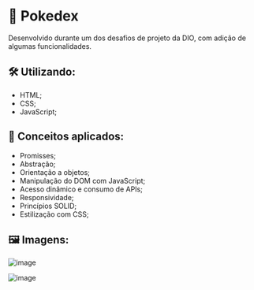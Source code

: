 # 📝 Pokedex

Desenvolvido durante um dos desafios de projeto da DIO, com adição de algumas funcionalidades.

## 🛠 Utilizando:

- HTML;
- CSS;
- JavaScript;

## 📑 Conceitos aplicados:

- Promisses;
- Abstração;
- Orientação a objetos;
- Manipulação do DOM com JavaScript;
- Acesso dinâmico e consumo de APIs;
- Responsividade;
- Princípios SOLID;
- Estilização com CSS;

## 🖼 Imagens:

![image](https://github.com/GabrielBitral/js-developer-pokedex/assets/77023882/b6dcd2d4-932c-4309-9fc1-9c77bf08021d)

![image](https://github.com/GabrielBitral/js-developer-pokedex/assets/77023882/9a8d92c6-f08e-40a0-aff3-648564655a0c)
